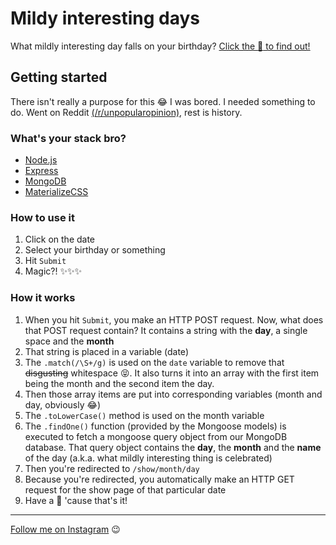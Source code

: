 # Mildy interesting days

What mildly interesting day falls on your birthday? [Click the :birthday: to find out!](https://mildly-interesting-days.herokuapp.com)

## Getting started

There isn't really a purpose for this :joy: I was bored. I needed something to do. Went on Reddit [(/r/unpopularopinion)](https://www.reddit.com/r/unpopularopinion/comments/83fq7o/these_national_day_days_are_annoying_it_seems/), rest is history.

### What's your stack bro?

- [Node.js](https://nodejs.org/)
- [Express](https://expressjs.com/)
- [MongoDB](https://www.mongodb.com/)
- [MaterializeCSS](https://materializecss.com/)

### How to use it

1.  Click on the date
2. Select your birthday or something
3. Hit `Submit`
4. Magic?! :sparkles::sparkles::sparkles:

### How it works

1. When you hit `Submit`, you make an HTTP POST request. Now, what does that POST request contain? It contains a string with the **day**, a single space and the **month**
2. That string is placed in a variable (date)
3. The `.match(/\S+/g)` is used on the `date` variable to remove that ~~disgusting~~ whitespace :stuck_out_tongue_closed_eyes:. It also turns it into an array with the first item being the month and the second item the day.
4. Then those array items are put into corresponding variables (month and day, obviously :joy:)
5. The `.toLowerCase()` method is used on the month variable
6. The `.findOne()` function (provided by the Mongoose models) is executed to fetch a mongoose query object from our MongoDB database. That query object contains the **day**, the **month** and the **name** of the day (a.k.a. what mildly interesting thing is celebrated)
7. Then you're redirected to  `/show/month/day`
8. Because you're redirected, you automatically make an HTTP GET request for the show page of that particular date
9. Have a :taco: 'cause that's it!

________________
[Follow me on Instagram](https://www.instagram.com/georgioucostantinos/) :wink:
